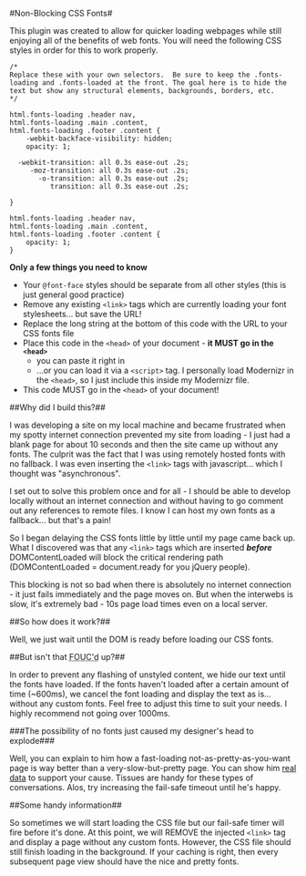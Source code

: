 #Non-Blocking CSS Fonts#

This plugin was created to allow for quicker loading webpages while still enjoying all of the benefits of web fonts.  You will need the following CSS styles in order for this to work properly.

```
/* 
Replace these with your own selectors.  Be sure to keep the .fonts-loading and .fonts-loaded at the front. The goal here is to hide the text but show any structural elements, backgrounds, borders, etc.
*/

html.fonts-loading .header nav,
html.fonts-loading .main .content,
html.fonts-loading .footer .content {
	-webkit-backface-visibility: hidden;
	opacity: 1;
	
  -webkit-transition: all 0.3s ease-out .2s; 
     -moz-transition: all 0.3s ease-out .2s; 
       -o-transition: all 0.3s ease-out .2s; 
          transition: all 0.3s ease-out .2s; 

}

html.fonts-loading .header nav,
html.fonts-loading .main .content,
html.fonts-loading .footer .content {
	opacity: 1;
}
```

**Only a few things you need to know**

- Your `@font-face` styles should be separate from all other styles (this is just general good practice)
- Remove any existing `<link>` tags which are currently loading your font stylesheets... but save the URL!
- Replace the long string at the bottom of this code with the URL to your CSS fonts file
- Place this code in the `<head>` of your document - **it MUST go in the `<head>`**
    - you can paste it right in 
    - ...or you can load it via a `<script>` tag.  I personally load Modernizr in the `<head>`, so I just include this inside my Modernizr file.
- This code MUST go in the `<head>` of your document!

##Why did I build this?##

I was developing a site on my local machine and became frustrated when my spotty internet connection prevented my site from loading - I just had a blank page for about 10 seconds and then the site came up without any fonts.  The culprit was the fact that I was using remotely hosted fonts with no fallback.  I was even inserting the `<link>` tags with javascript... which I thought was "asynchronous".

I set out to solve this problem once and for all - I should be able to develop locally without an internet connection and without having to go comment out any references to remote files.  I know I can host my own fonts as a fallback... but that's a pain! 

So I began delaying the CSS fonts little by little until my page came back up.  What I discovered was that any `<link>` tags which are inserted ***before*** DOMContentLoaded will block the critical rendering path (DOMContentLoaded = document.ready for you jQuery people).

This blocking is not so bad when there is absolutely no internet connection - it just fails immediately and the page moves on. But when the interwebs is slow, it's extremely bad - 10s page load times even on a local server.

##So how does it work?##

Well, we just wait until the DOM is ready before loading our CSS fonts.

##But isn't that <abbr title="Flash Of Unstyled Content">FOUC'd</abbr> up?##

In order to prevent any flashing of unstyled content, we hide our text until the fonts have loaded.  If the fonts haven't loaded after a certain amount of time (~600ms), we cancel the font loading and display the text as is... without any custom fonts.  Feel free to adjust this time to suit your needs.  I highly recommend not going over 1000ms.

###The possibility of no fonts just caused my designer's head to explode###

Well, you can explain to him how a fast-loading not-as-pretty-as-you-want page is way better than a very-slow-but-pretty page.  You can show him [real data](http://www.youtube.com/watch?v=Il4swGfTOSM&feature=player_detailpage#t=212) to support your cause.  Tissues are handy for these types of conversations.  Alos, try increasing the  fail-safe timeout until he's happy.

##Some handy information##

So sometimes we will start loading the CSS file but our fail-safe timer will fire before it's done.  At this point, we will REMOVE the injected `<link>` tag and display a page without any custom fonts.  However, the CSS file should still finish loading in the background.  If your caching is right, then every subsequent page view should have the nice and pretty fonts.